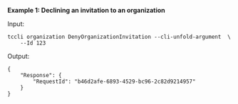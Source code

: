 **Example 1: Declining an invitation to an organization**



Input: 

```
tccli organization DenyOrganizationInvitation --cli-unfold-argument  \
    --Id 123
```

Output: 
```
{
    "Response": {
        "RequestId": "b46d2afe-6893-4529-bc96-2c82d9214957"
    }
}
```

